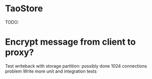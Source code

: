 # TaoStore

TODO:
# Encrypt message from client to proxy?
Test writeback with storage partition: possibly done
1024 connections problem
Write more unit and integration tests
